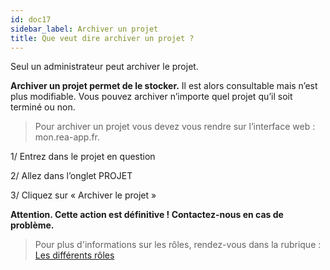 ```yaml
---
id: doc17
sidebar_label: Archiver un projet
title: Que veut dire archiver un projet ?
---
```



Seul un administrateur peut archiver le projet.

**Archiver un projet permet de le stocker.** Il est alors consultable mais n’est plus modifiable. Vous pouvez archiver n’importe quel projet qu’il soit terminé ou non.

> Pour archiver un projet vous devez vous rendre sur l’interface web : mon.rea-app.fr.

1/ Entrez dans le projet en question

2/ Allez dans l’onglet PROJET

3/ Cliquez sur « Archiver le projet »

**Attention. Cette action est définitive ! Contactez-nous en cas de problème.**

> Pour plus d'informations sur les rôles, rendez-vous dans la rubrique : [Les différents rôles](doc22.md)
